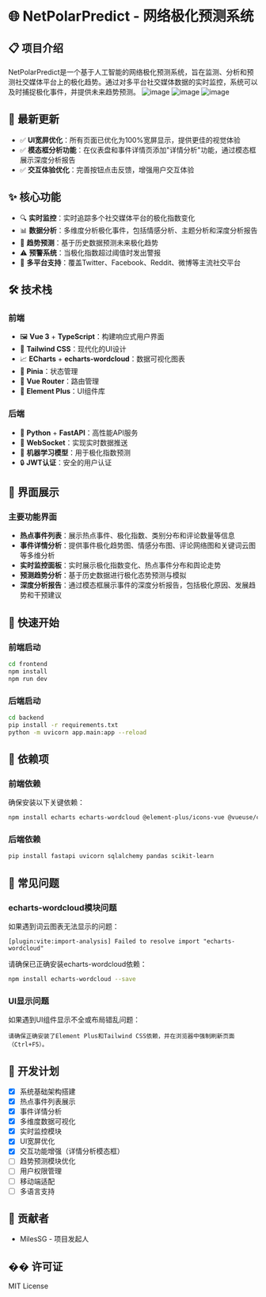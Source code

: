 # 🌐 NetPolarPredict - 网络极化预测系统

## 📋 项目介绍

NetPolarPredict是一个基于人工智能的网络极化预测系统，旨在监测、分析和预测社交媒体平台上的极化趋势。通过对多平台社交媒体数据的实时监控，系统可以及时捕捉极化事件，并提供未来趋势预测。
![image](https://github.com/user-attachments/assets/c0585594-d656-40ef-a916-6c5564da99b9)
![image](https://github.com/user-attachments/assets/3e63a65d-99d7-49bf-b833-1616ea19ed6d)
![image](https://github.com/user-attachments/assets/d5bf4469-a32b-4f57-b8c4-6aec24f046e6)


## 📢 最新更新

- ✅ **UI宽屏优化**：所有页面已优化为100%宽屏显示，提供更佳的视觉体验
- ✅ **模态框分析功能**：在仪表盘和事件详情页添加"详情分析"功能，通过模态框展示深度分析报告
- ✅ **交互体验优化**：完善按钮点击反馈，增强用户交互体验

## ✨ 核心功能

* 🔍 **实时监控**：实时追踪多个社交媒体平台的极化指数变化
* 📊 **数据分析**：多维度分析极化事件，包括情感分析、主题分析和深度分析报告
* 🔮 **趋势预测**：基于历史数据预测未来极化趋势
* ⚠️ **预警系统**：当极化指数超过阈值时发出警报
* 📱 **多平台支持**：覆盖Twitter、Facebook、Reddit、微博等主流社交平台

## 🛠️ 技术栈

### 前端

* 🖼️ **Vue 3** + **TypeScript**：构建响应式用户界面
* 🎨 **Tailwind CSS**：现代化的UI设计
* 📈 **ECharts** + **echarts-wordcloud**：数据可视化图表
* 🧰 **Pinia**：状态管理
* 🚦 **Vue Router**：路由管理
* 🧩 **Element Plus**：UI组件库

### 后端

* 🐍 **Python** + **FastAPI**：高性能API服务
* 🔄 **WebSocket**：实现实时数据推送
* 🧠 **机器学习模型**：用于极化指数预测
* 🔒 **JWT认证**：安全的用户认证

## 📸 界面展示

### 主要功能界面

* **热点事件列表**：展示热点事件、极化指数、类别分布和评论数量等信息
* **事件详情分析**：提供事件极化趋势图、情感分布图、评论网络图和关键词云图等多维分析
* **实时监控面板**：实时展示极化指数变化、热点事件分布和舆论走势
* **预测趋势分析**：基于历史数据进行极化态势预测与模拟
* **深度分析报告**：通过模态框展示事件的深度分析报告，包括极化原因、发展趋势和干预建议

## 🚀 快速开始

### 前端启动

```bash
cd frontend
npm install
npm run dev
```

### 后端启动

```bash
cd backend
pip install -r requirements.txt
python -m uvicorn app.main:app --reload
```

## 🧩 依赖项

### 前端依赖

确保安装以下关键依赖：

```bash
npm install echarts echarts-wordcloud @element-plus/icons-vue @vueuse/core
```

### 后端依赖

```bash
pip install fastapi uvicorn sqlalchemy pandas scikit-learn
```

## 🔧 常见问题

### echarts-wordcloud模块问题

如果遇到词云图表无法显示的问题：

```
[plugin:vite:import-analysis] Failed to resolve import "echarts-wordcloud"
```

请确保已正确安装echarts-wordcloud依赖：

```bash
npm install echarts-wordcloud --save
```

### UI显示问题

如果遇到UI组件显示不全或布局错乱问题：

```
请确保正确安装了Element Plus和Tailwind CSS依赖，并在浏览器中强制刷新页面（Ctrl+F5）。
```

## 📝 开发计划

- [x] 系统基础架构搭建
- [x] 热点事件列表展示
- [x] 事件详情分析
- [x] 多维度数据可视化
- [x] 实时监控模块
- [x] UI宽屏优化
- [x] 交互功能增强（详情分析模态框）
- [ ] 趋势预测模块优化
- [ ] 用户权限管理
- [ ] 移动端适配
- [ ] 多语言支持

## 👥 贡献者

* MilesSG - 项目发起人

## �� 许可证

MIT License 
